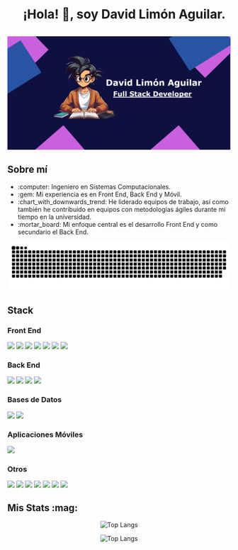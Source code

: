 <div id="user-content-toc">
  <ul align="center">
    <summary><h1 style="display: inline-block">¡Hola! 👋, soy David Limón Aguilar.</h1></summary>
  </ul>
</div>
<img src="https://github.com/DavidLimonAguilar/DavidLimonAguilar/blob/main/bannerGitHub.png"></img>


<h2>Sobre mí</h2>
<div>
  <ul> 
    <li>:computer: Ingeniero en Sistemas Computacionales.</li>
    <li>:gem: Mi experiencia es en Front End, Back End y Móvil.</li>
    <li>:chart_with_downwards_trend: He liderado equipos de trabajo, así como también he contribuido en equipos con metodologías ágiles durante mi tiempo en la universidad.</li>
    <li>:mortar_board: Mi enfoque central es el desarrollo Front End y como secundario el Back End.</li>
  </ul> 
</div>

<div align="center">
  <a href="https://1999azzar.github.io/1999AZZAR/">
  <img  src="https://github.com/1999AZZAR/1999AZZAR/blob/main/resources/img/grid-snake.svg"
       alt="snake" /></a>
</div>

<h2>Stack</h2>
<div>
<h3>Front End </h3>
<img src="https://img.shields.io/badge/HTML5-E34F26?style=for-the-badge&logo=html5&logoColor=white">
<img src="https://img.shields.io/badge/CSS3-1572B6?style=for-the-badge&logo=css3&logoColor=white">
<img src="https://img.shields.io/badge/JavaScript-323330?style=for-the-badge&logo=javascript&logoColor=F7DF1E">
<img src="https://img.shields.io/badge/React-20232A?style=for-the-badge&logo=react&logoColor=61DAFB">
<img src="https://img.shields.io/badge/Bootstrap-563D7C?style=for-the-badge&logo=bootstrap&logoColor=white">
<img src="https://img.shields.io/badge/React_Router-CA4245?style=for-the-badge&logo=react-router&logoColor=white">
<img src="https://img.shields.io/badge/chakra-%234ED1C5.svg?style=for-the-badge&logo=chakraui&logoColor=white">
<h3>Back End</h3>
<img src="https://img.shields.io/badge/Java-ED8B00?style=for-the-badge&logo=openjdk&logoColor=white">
<img src="https://img.shields.io/badge/Spring-6DB33F?style=for-the-badge&logo=spring&logoColor=white">
<img src="https://img.shields.io/badge/PHP-777BB4?style=for-the-badge&logo=php&logoColor=white">
<img src="https://img.shields.io/badge/Go-00ADD8?style=for-the-badge&logo=go&logoColor=white">
<h3>Bases de Datos</h3>
<img src="https://img.shields.io/badge/MySQL-00000F?style=for-the-badge&logo=mysql&logoColor=white">
<img src="https://img.shields.io/badge/MongoDB-4EA94B?style=for-the-badge&logo=mongodb&logoColor=white">
<h3>Aplicaciones Móviles</h3>
<img src="https://img.shields.io/badge/React_Native-20232A?style=for-the-badge&logo=react&logoColor=61DAFB">
<h3>Otros</h3>
<img src="https://img.shields.io/badge/GIT-E44C30?style=for-the-badge&logo=git&logoColor=white">
<img src="https://img.shields.io/badge/GitHub-100000?style=for-the-badge&logo=github&logoColor=white">
<img src="https://img.shields.io/badge/docker-%230db7ed.svg?style=for-the-badge&logo=docker&logoColor=white">
<img src="https://img.shields.io/badge/kubernetes-%23326ce5.svg?style=for-the-badge&logo=kubernetes&logoColor=white">
<img src="https://img.shields.io/badge/IntelliJ_IDEA-000000.svg?style=for-the-badge&logo=intellij-idea&logoColor=white">
<img src="https://img.shields.io/badge/JWT-black?style=for-the-badge&logo=JSON%20web%20token">
<img src="https://img.shields.io/badge/Visual_Studio_Code-0078D4?style=for-the-badge&logo=visual%20studio%20code&logoColor=white">
</div>


<!--Intro start-->
<h2>Mis Stats :mag:</h2>
<div align="center">

  ![Top Langs](https://github-readme-stats.vercel.app/api/top-langs/?username=DavidLimonAguilar&langs_count=8)
  
  ![Top Langs](https://github-readme-stats.vercel.app/api/top-langs/?username=DavidLimonAguilar&layout=compact)

</div>



 

